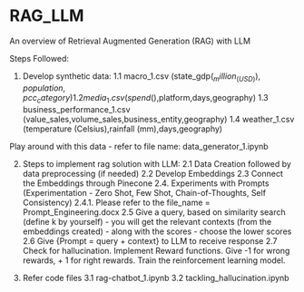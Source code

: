 # RAG_LLM
An overview of Retrieval Augmented Generation (RAG) with LLM

Steps Followed:
1. Develop synthetic data:
   1.1 macro_1.csv (state_gdp($_million_(USD)),population,pcc_category)
   1.2 media_1.csv (spend($),platform,days,geography)
   1.3 business_performance_1.csv (value_sales,volume_sales,business_entity,geography)
   1.4 weather_1.csv (temperature (Celsius),rainfall (mm),days,geography)

Play around with this data - refer to file name: data_generator_1.ipynb

2. Steps to implement rag solution with LLM:
   2.1 Data Creation followed by data preprocessing (if needed)
   2.2 Develop Embeddings
   2.3 Connect the Embeddings through Pinecone
   2.4. Experiments with Prompts (Experimentation - Zero Shot, Few Shot, Chain-of-Thoughts, Self Consistency)
     2.4.1. Please refer to the file_name = Prompt_Engineering.docx
   2.5 Give a query, based on similarity search (define k by yourself) - you will get the relevant contexts (from the embeddings created) - along with the scores - choose the lower scores
   2.6 Give {Prompt = query + context} to LLM to receive response
   2.7 Check for hallucination. Implement Reward functions. Give -1 for wrong rewards, + 1 for right rewards. Train the reinforcement learning model.

3. Refer code files
   3.1 rag-chatbot_1.ipynb
   3.2 tackling_hallucination.ipynb

